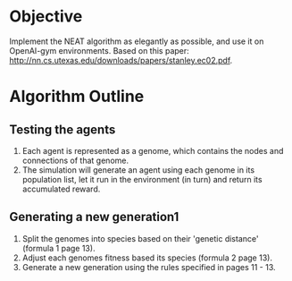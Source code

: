 # Objective
Implement the NEAT algorithm as elegantly as possible, and use it on 
OpenAI-gym environments. 
Based on this paper: http://nn.cs.utexas.edu/downloads/papers/stanley.ec02.pdf.


# Algorithm Outline
## Testing the agents
1. Each agent is represented as a genome, which contains the nodes and connections
of that genome. 
2. The simulation will generate an agent using each genome in its population list,
let it run in the environment (in turn) and return its accumulated reward.
## Generating a new generation1
1. Split the genomes into species based on their 'genetic distance' (formula 1 page 13).
2. Adjust each genomes fitness based its species (formula 2 page 13).
3. Generate a new generation using the rules specified in pages 11 - 13.
